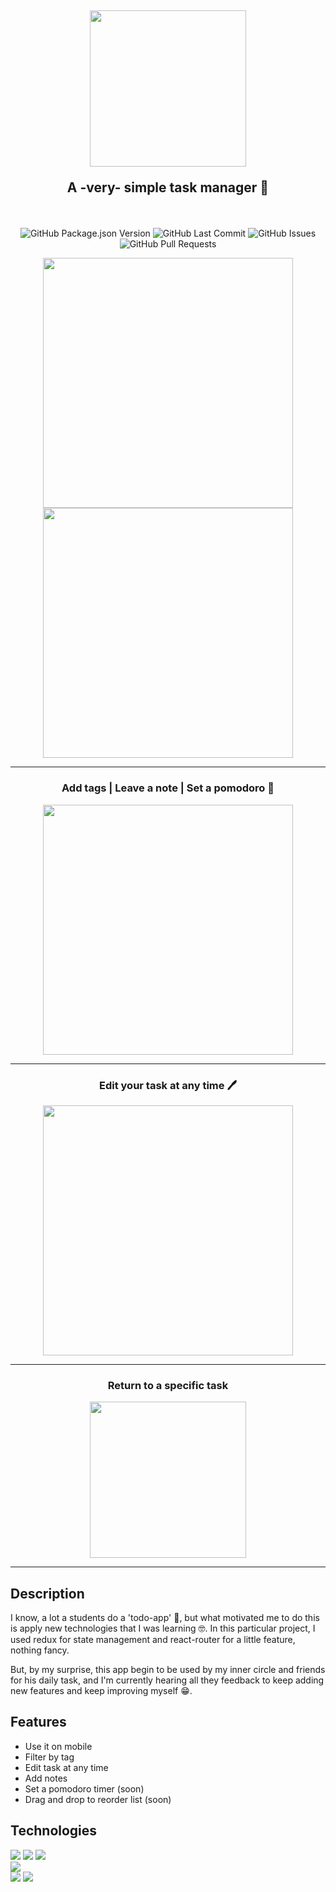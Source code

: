 <h2 align="center">
  <a href="https://taskdone-vercel-app">
    <img width="250" src="https://i.postimg.cc/D0HjxCz8/Capture.png" />
  </a>
  <p align="center">A -very- simple task manager 📝</p>
</h2>

<br />

<p align="center">
  <img alt="GitHub Package.json Version" src="https://img.shields.io/github/package-json/v/Strocs/TaskDone" />
  <img alt="GitHub Last Commit" src="https://img.shields.io/github/last-commit/Strocs/TaskDone" />
  <img alt="GitHub Issues" src="https://img.shields.io/github/issues/Strocs/TaskDone" />
  <img alt="GitHub Pull Requests" src="https://img.shields.io/github/issues-pr/Strocs/TaskDone" />
</p>
<p align="center">
  <img width="400" src="https://i.postimg.cc/W1MW7wc1/Capture2.png" data-canonical-src="https://i.postimg.cc/W1MW7wc1/Capture2.png"/>
  <img width="400" src="https://i.postimg.cc/mgxpM6qn/Capture5.png.png" data-canonical-src="https://i.postimg.cc/mgxpM6qn/Capture5.png.png"/>
</p>

---

<h3 align="center">
    Add tags
  | Leave a note
  | Set a pomodoro 🍅
</h3>
<p align="center">
  <img width="400" src="https://i.postimg.cc/jjt83nRQ/Capture3.png" data-canonical-src="https://i.postimg.cc/jjt83nRQ/Capture3.png"/>
</p>

---

<h3 align="center">Edit your task at any time 🖊</h3>
<p align="center">
  <img width="400" src="https://i.postimg.cc/wTRb1dWJ/Capture4.png" data-canonical-src="https://i.postimg.cc/wTRb1dWJ/Capture4.png"/>
</p>

---

<h3 align="center">Return to a specific task</h3>
<p align="center">
  <img width="250" src="https://i.postimg.cc/HLcH6N3C/Capture6.png" data-canonical-src="https://i.postimg.cc/HLcH6N3C/Capture6.png"/>
</p>

---

## Description

I know, a lot a students do a 'todo-app' 🥱, but what motivated me to do this is apply new technologies that I was learning 🤓. In this particular project, I used redux for state management and react-router for a little feature, nothing fancy.

But, by my surprise, this app begin to be used by my inner circle and friends for his daily task, and I'm currently hearing all they feedback to keep adding new features and keep improving myself 😁.

## Features

- Use it on mobile
- Filter by tag
- Edit task at any time
- Add notes
- Set a pomodoro timer (soon)
- Drag and drop to reorder list (soon)

## Technologies

<div>
  <img src="https://img.shields.io/badge/react-%2320232a.svg?style=for-the-badge&logo=react&logoColor=%2361DAFB" />
  <img src="https://img.shields.io/badge/React_Router-CA4245?style=for-the-badge&logo=react-router&logoColor=white" />
  <img src="https://img.shields.io/badge/redux-%23593d88.svg?style=for-the-badge&logo=redux&logoColor=white" />
</div>
<div>
  <img src="https://img.shields.io/badge/tailwindcss-%2338B2AC.svg?style=for-the-badge&logo=tailwind-css&logoColor=white" />
</div>
<div>
  <img src="https://img.shields.io/badge/vite-%23646CFF.svg?style=for-the-badge&logo=vite&logoColor=white" />
  <img src="https://img.shields.io/badge/NPM-%23000000.svg?style=for-the-badge&logo=npm&logoColor=white" />
</div>
